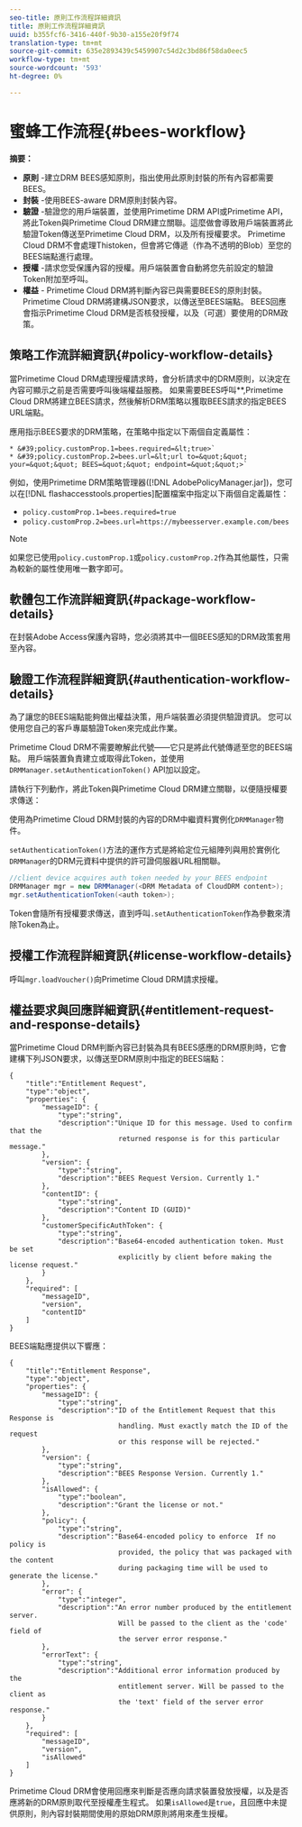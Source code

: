 ```yaml
---
seo-title: 原則工作流程詳細資訊
title: 原則工作流程詳細資訊
uuid: b355fcf6-3416-440f-9b30-a155e20f9f74
translation-type: tm+mt
source-git-commit: 635e2893439c5459907c54d2c3bd86f58da0eec5
workflow-type: tm+mt
source-wordcount: '593'
ht-degree: 0%

---
```



# 蜜蜂工作流程{#bees-workflow}

**摘要：**

* **原則** -建立DRM BEES感知原則，指出使用此原則封裝的所有內容都需要BEES。
* **封裝** -使用BEES-aware DRM原則封裝內容。
* **驗證** -驗證您的用戶端裝置，並使用Primetime DRM API或Primetime API，將此Token與Primetime Cloud DRM建立關聯。這麼做會導致用戶端裝置將此驗證Token傳送至Primetime Cloud DRM，以及所有授權要求。 Primetime Cloud DRM不會處理Thistoken，但會將它傳遞（作為不透明的Blob）至您的BEES端點進行處理。
* **授權** -請求您受保護內容的授權。用戶端裝置會自動將您先前設定的驗證Token附加至呼叫。
* **權益** - Primetime Cloud DRM將判斷內容已與需要BEES的原則封裝。Primetime Cloud DRM將建構JSON要求，以傳送至BEES端點。 BEES回應會指示Primetime Cloud DRM是否核發授權，以及（可選）要使用的DRM政策。

## 策略工作流詳細資訊{#policy-workflow-details}

當Primetime Cloud DRM處理授權請求時，會分析請求中的DRM原則，以決定在內容可顯示之前是否需要呼叫後端權益服務。 如果需要BEES呼叫&#x200B;**,Primetime Cloud DRM將建立BEES請求，然後解析DRM策略以獲取BEES請求的指定BEES URL端點。

應用指示BEES要求的DRM策略，在策略中指定以下兩個自定義屬性：

    * &#39;policy.customProp.1=bees.required=&lt;true>`
    * &#39;policy.customProp.2=bees.url=&lt;url to=&quot;&quot; your=&quot;&quot; BEES=&quot;&quot; endpoint=&quot;&quot;>`

<!--<a id="example_F617FC49A4824C0CB234C92E57D876D3"></a>-->

例如，使用Primetime DRM策略管理器([!DNL AdobePolicyManager.jar])，您可以在[!DNL flashaccesstools.properties]配置檔案中指定以下兩個自定義屬性：

* `policy.customProp.1=bees.required=true`
* `policy.customProp.2=bees.url=https://mybeesserver.example.com/bees`

>[!NOTE]
>
>如果您已使用`policy.customProp.1`或`policy.customProp.2`作為其他屬性，只需為較新的屬性使用唯一數字即可。

## 軟體包工作流詳細資訊{#package-workflow-details}

在封裝Adobe Access保護內容時，您必須將其中一個BEES感知的DRM政策套用至內容。

## 驗證工作流程詳細資訊{#authentication-workflow-details}

為了讓您的BEES端點能夠做出權益決策，用戶端裝置必須提供驗證資訊。 您可以使用您自己的客戶專屬驗證Token來完成此作業。

Primetime Cloud DRM不需要瞭解此代號——它只是將此代號傳遞至您的BEES端點。 用戶端裝置負責建立或取得此Token，並使用`DRMManager.setAuthenticationToken()` API加以設定。

請執行下列動作，將此Token與Primetime Cloud DRM建立關聯，以便隨授權要求傳送：

使用為Primetime Cloud DRM封裝的內容的DRM中繼資料實例化`DRMManager`物件。

`setAuthenticationToken()`方法的運作方式是將給定位元組陣列與用於實例化`DRMManager`的DRM元資料中提供的許可證伺服器URL相關聯。

```java
//client device acquires auth token needed by your BEES endpoint  
DRMManager mgr = new DRMManager(<DRM Metadata of CloudDRM content>);  
mgr.setAuthenticationToken(<auth token>);
```

Token會隨所有授權要求傳送，直到呼叫`.setAuthenticationToken`作為參數來清除Token為止。

## 授權工作流程詳細資訊{#license-workflow-details}

呼叫`mgr.loadVoucher()`向Primetime Cloud DRM請求授權。

## 權益要求與回應詳細資訊{#entitlement-request-and-response-details}

當Primetime Cloud DRM判斷內容已封裝為具有BEES感應的DRM原則時，它會建構下列JSON要求，以傳送至DRM原則中指定的BEES端點：

```
{
    "title":"Entitlement Request",
    "type":"object",
    "properties": {
        "messageID": {
            "type":"string",
            "description":"Unique ID for this message. Used to confirm that the
                           returned response is for this particular message."
        },
        "version": {
            "type":"string",
            "description":"BEES Request Version. Currently 1."
        },
        "contentID": {
            "type":"string",
            "description":"Content ID (GUID)"
        },
        "customerSpecificAuthToken": {
            "type":"string",
            "description":"Base64-encoded authentication token. Must be set
                           explicitly by client before making the license request."
        }
    },
    "required": [
        "messageID",
        "version",
        "contentID"
    ]
}
```

BEES端點應提供以下響應：

```
{
    "title":"Entitlement Response",
    "type":"object",
    "properties": {
        "messageID": {
            "type":"string",
            "description":"ID of the Entitlement Request that this Response is
                           handling. Must exactly match the ID of the request
                           or this response will be rejected."
        },
        "version": {
            "type":"string",
            "description":"BEES Response Version. Currently 1."
        },
        "isAllowed": {
            "type":"boolean",
            "description":"Grant the license or not."
        },
        "policy": {
            "type":"string",
            "description":"Base64-encoded policy to enforce  If no policy is
                           provided, the policy that was packaged with the content
                           during packaging time will be used to generate the license."
        },
        "error": {
            "type":"integer",
            "description":"An error number produced by the entitlement server.
                           Will be passed to the client as the 'code' field of
                           the server error response."
        },
        "errorText": {
            "type":"string",
            "description":"Additional error information produced by the
                           entitlement server. Will be passed to the client as
                           the 'text' field of the server error response."
        }
    },
    "required": [
        "messageID",
        "version",
        "isAllowed"
    ]
}
```

Primetime Cloud DRM會使用回應來判斷是否應向請求裝置發放授權，以及是否應將新的DRM原則取代至授權產生程式。 如果`isAllowed`是`true`，且回應中未提供原則，則內容封裝期間使用的原始DRM原則將用來產生授權。